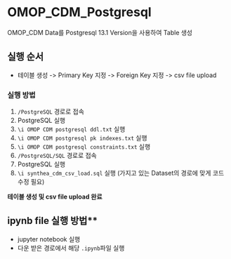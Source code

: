 # OMOP_CDM_Postgresql
OMOP_CDM Data를 Postgresql 13.1 Version을 사용하여 Table 생성

## 실행 순서
- 테이블 생성 -> Primary Key 지정 -> Foreign Key 지정 -> csv file upload

### 실행 방법
1. `/PostgreSQL` 경로로 접속
2. PostgreSQL 실행
3. `\i OMOP CDM postgresql ddl.txt` 실행
4. `\i OMOP CDM postgresql pk indexes.txt` 실행
5. `\i OMOP CDM postgresql constraints.txt` 실행
6. `/PostgreSQL/SQL` 경로로 접속
7. PostgreSQL 실행
8. `\i synthea_cdm_csv_load.sql` 실행 (가지고 있는 Dataset의 경로에 맞게 코드 수정 필요)

**테이블 생성 및 csv file upload 완료**

## ipynb file 실행 방법**
- jupyter notebook 실행
- 다운 받은 경로에서 해당 `.ipynb`파일 실행
